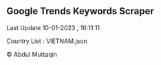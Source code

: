 

## Google Trends Keywords Scraper 
 
Last Update 10-01-2023 , 16:11:11

Country List :
VIETNAM.json



© Abdul Muttaqin 

